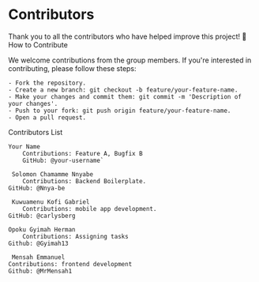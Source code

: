 # Contributors

Thank you to all the contributors who have helped improve this project! 🎉
How to Contribute

We welcome contributions from the group members. If you're interested in contributing, please follow these steps:

    - Fork the repository.
    - Create a new branch: git checkout -b feature/your-feature-name.
    - Make your changes and commit them: git commit -m 'Description of your changes'.
    - Push to your fork: git push origin feature/your-feature-name.
    - Open a pull request.

Contributors List

    Your Name
        Contributions: Feature A, Bugfix B
        GitHub: @your-username`

     Solomon Chamamme Nnyabe
     	Contributions: Backend Boilerplate.
	GitHub: @Nnya-be
    
     Kuwuamenu Kofi Gabriel
     	Contributions: mobile app development.
	GitHub: @carlysberg

    Opoku Gyimah Herman
        Contributions: Assigning tasks
	Github: @Gyimah13

     Mensah Emmanuel
    Contributions: frontend development
    Github: @MrMensah1


